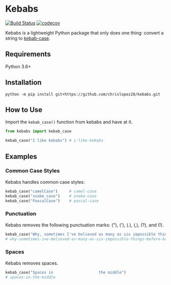 # Kebabs
[![Build Status](https://travis-ci.com/chrislopez28/kebabs.svg?branch=main)](https://travis-ci.com/chrislopez28/kebabs)
[![codecov](https://codecov.io/gh/chrislopez28/kebabs/branch/main/graph/badge.svg?token=1VY7MANTD3)](https://codecov.io/gh/chrislopez28/kebabs)

Kebabs is a lightweight Python package that only does one thing: convert a string to [kebab-case](https://en.wikipedia.org/wiki/Letter_case#Special_case_styles). 

## Requirements

Python 3.6+

## Installation

```shell
python -m pip install git+https://github.com/chrislopez28/kebabs.git
```

## How to Use
Import the `kebab_case()` function from kebabs and have at it.
```python
from kebabs import kebab_case

kebab_case("I like kebabs") # i-like-kebabs
```

## Examples

### Common Case Styles

Kebabs handles common case styles:

```python
kebab_case("camelCase")     # camel-case
kebab_case("snake_case")    # snake-case
kebab_case("PascalCase")    # pascal-case
```


### Punctuation

Kebabs removes the following punctuation marks: ("), ('), (.), (,), (?), and (!).

```python
kebab_case("Why, sometimes I've believed as many as six impossible things before breakfast.") 
# why-sometimes-ive-believed-as-many-as-six-impossible-things-before-breakfast
```

### Spaces
Kebabs removes spaces. 

```python
kebab_case("Spaces in                    the middle")
# spaces-in-the-middle
```
